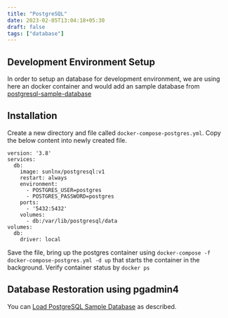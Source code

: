 ```yaml
---
title: "PostgreSQL"
date: 2023-02-05T13:04:18+05:30
draft: false
tags: ["database"]
---
```


## Development Environment Setup

In order to setup an database for development environment, we are using here an docker container and would add an sample database from [postgresql-sample-database](https://www.postgresqltutorial.com/postgresql-getting-started/postgresql-sample-database/)

## Installation

Create a new directory and file called `docker-compose-postgres.yml`. 
Copy the below content into newly created file. 

```
version: '3.8'
services:
  db:
    image: sunlnx/postgresql:v1
    restart: always
    environment:
      - POSTGRES_USER=postgres
      - POSTGRES_PASSWORD=postgres
    ports:
      - '5432:5432'
    volumes: 
      - db:/var/lib/postgresql/data
volumes:
  db:
    driver: local
```

Save the file, bring up the postgres container using 
`docker-compose -f docker-compose-postgres.yml -d up` that starts the container in the background. Verify container status by `docker ps` 

## Database Restoration using pgadmin4

You can [Load PostgreSQL Sample Database](https://www.postgresqltutorial.com/postgresql-getting-started/load-postgresql-sample-database/) as described.